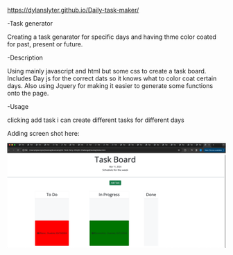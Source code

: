  https://dylanslyter.github.io/Daily-task-maker/

-Task generator

Creating a task genarator for specific days and having thme color coated for past, present or future.

-Description

Using mainly javascript and html but some css to create a task board. Includes Day js for the correct dats so it knows what to color coat certain days. Also using Jquery for making it easier to generate some functions onto the page.

-Usage

clicking add task i can create different tasks for different days

Adding screen shot here:

![Screenshot](assets/screenshot1.png)




